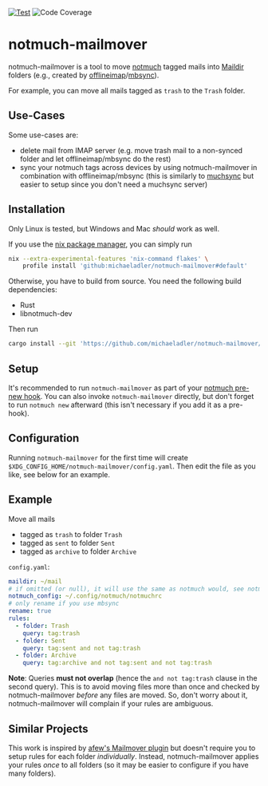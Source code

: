 [![Test](https://github.com/michaeladler/notmuch-mailmover/actions/workflows/test.yml/badge.svg)](https://github.com/michaeladler/notmuch-mailmover/actions/workflows/test.yml)
![Code Coverage](https://github.com/michaeladler/notmuch-mailmover/raw/ci/coverage/coverage.svg)

# notmuch-mailmover

notmuch-mailmover is a tool to move [notmuch](https://notmuchmail.org/) tagged mails into [Maildir](https://en.wikipedia.org/wiki/Maildir) folders (e.g., created by [offlineimap](https://github.com/OfflineIMAP/offlineimap3)/[mbsync](https://isync.sourceforge.io/)).

For example, you can move all mails tagged as `trash` to the `Trash` folder.

## Use-Cases

Some use-cases are:

* delete mail from IMAP server (e.g. move trash mail to a non-synced folder and let offlineimap/mbsync do the rest)
* sync your notmuch tags across devices by using notmuch-mailmover in combination with offlineimap/mbsync
  (this is similarly to [muchsync](http://www.muchsync.org/) but easier to setup since you don't need a muchsync server)

## Installation

Only Linux is tested, but Windows and Mac *should* work as well.

If you use the [nix package manager](https://nixos.org/manual/nix/stable/), you can simply run

```bash
nix --extra-experimental-features 'nix-command flakes' \
    profile install 'github:michaeladler/notmuch-mailmover#default'
```

Otherwise, you have to build from source. You need the following build dependencies:

- Rust
- libnotmuch-dev

Then run

```bash
cargo install --git 'https://github.com/michaeladler/notmuch-mailmover/'
```

## Setup

It's recommended to run `notmuch-mailmover` as part of your [notmuch pre-new hook](https://notmuch.readthedocs.io/en/latest/man5/notmuch-hooks.html).
You can also invoke `notmuch-mailmover` directly, but don't forget to run `notmuch new` afterward (this isn't necessary if you add it as a pre-hook).

## Configuration

Running `notmuch-mailmover` for the first time will create `$XDG_CONFIG_HOME/notmuch-mailmover/config.yaml`.
Then edit the file as you like, see below for an example.

## Example

Move all mails

* tagged as `trash` to folder `Trash`
* tagged as `sent` to folder `Sent`
* tagged as `archive` to folder `Archive`

`config.yaml`:

```yaml
maildir: ~/mail
# if omitted (or null), it will use the same as notmuch would, see notmuch-config(1)
notmuch_config: ~/.config/notmuch/notmuchrc
# only rename if you use mbsync
rename: true
rules:
  - folder: Trash
    query: tag:trash
  - folder: Sent
    query: tag:sent and not tag:trash
  - folder: Archive
    query: tag:archive and not tag:sent and not tag:trash
```

**Note**: Queries **must not overlap** (hence the `and not tag:trash` clause in the second query).
This is to avoid moving files more than once and checked by notmuch-mailmover *before* any files are moved.
So, don't worry about it, notmuch-mailmover will complain if your rules are ambiguous.

## Similar Projects

This work is inspired by [afew's Mailmover plugin](https://github.com/afewmail/afew/blob/master/afew/MailMover.py)
but doesn't require you to setup rules for each folder *individually*. Instead, notmuch-mailmover applies your rules
*once* to all folders (so it may be easier to configure if you have many folders).

